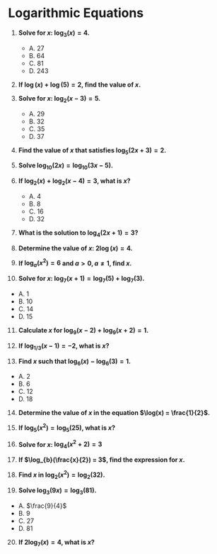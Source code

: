# Logarithmic Equations

1. **Solve for $x$: $\log_3(x) = 4$.**
   - A. 27
   - B. 64
   - C. 81
   - D. 243

2. **If $\log(x) + \log(5) = 2$, find the value of $x$.**

3. **Solve for $x$: $\log_2(x - 3) = 5$.**
   - A. 29
   - B. 32
   - C. 35
   - D. 37

4. **Find the value of $x$ that satisfies $\log_5(2x + 3) = 2$.**

5. **Solve $\log_{10}(2x) = \log_{10}(3x - 5)$.**

6. **If $\log_{2}(x) + \log_{2}(x - 4) = 3$, what is $x$?**
   - A. 4
   - B. 8
   - C. 16
   - D. 32

7. **What is the solution to $\log_4(2x + 1) = 3$?**

8. **Determine the value of $x$: $2\log(x) = 4$.**

9. **If $\log_a(x^2) = 6$ and $a > 0, a \neq 1$, find $x$.**

10. **Solve for $x$: $\log_7(x + 1) = \log_7(5) + \log_7(3)$.**
   - A. 1
   - B. 10
   - C. 14
   - D. 15

11. **Calculate $x$ for $\log_9(x - 2) + \log_9(x + 2) = 1$.**

12. **If $\log_{1/3}(x - 1) = -2$, what is $x$?**

13. **Find $x$ such that $\log_6(x) - \log_6(3) = 1$.**
   - A. 2
   - B. 6
   - C. 12
   - D. 18

14. **Determine the value of $x$ in the equation $\log(x) = \frac{1}{2}$.**

15. **If $\log_{5}(x^2) = \log_{5}(25)$, what is $x$?**

16. **Solve for $x$: $\log_4(x^2 + 2) = 3$**

17. **If $\log_{b}(\frac{x}{2}) = 3$, find the expression for $x$.**

18. **Find $x$ in $\log_2(x^2) = \log_2(32)$.**

19. **Solve $\log_{3}(9x) = \log_{3}(81)$.**
   - A. $\frac{9}{4}$
   - B. 9
   - C. 27
   - D. 81

20. **If $2 \log_7(x) = 4$, what is $x$?**